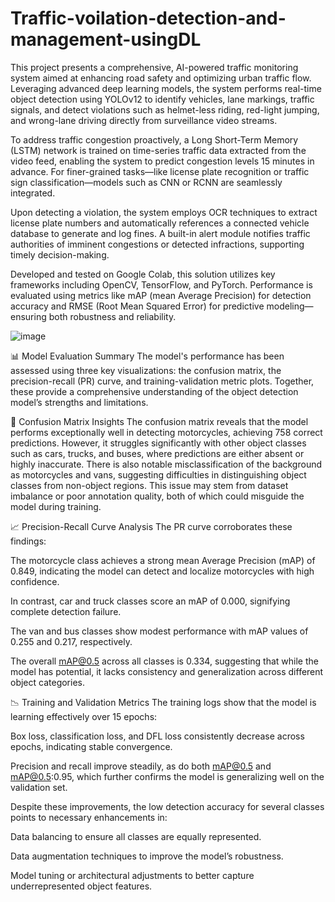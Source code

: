 # Traffic-voilation-detection-and-management-usingDL
This project presents a comprehensive, AI-powered traffic monitoring system aimed at enhancing road safety and optimizing urban traffic flow. Leveraging advanced deep learning models, the system performs real-time object detection using YOLOv12 to identify vehicles, lane markings, traffic signals, and detect violations such as helmet-less riding, red-light jumping, and wrong-lane driving directly from surveillance video streams.

To address traffic congestion proactively, a Long Short-Term Memory (LSTM) network is trained on time-series traffic data extracted from the video feed, enabling the system to predict congestion levels 15 minutes in advance. For finer-grained tasks—like license plate recognition or traffic sign classification—models such as CNN or RCNN are seamlessly integrated.

Upon detecting a violation, the system employs OCR techniques to extract license plate numbers and automatically references a connected vehicle database to generate and log fines. A built-in alert module notifies traffic authorities of imminent congestions or detected infractions, supporting timely decision-making.

Developed and tested on Google Colab, this solution utilizes key frameworks including OpenCV, TensorFlow, and PyTorch. Performance is evaluated using metrics like mAP (mean Average Precision) for detection accuracy and RMSE (Root Mean Squared Error) for predictive modeling—ensuring both robustness and reliability.

![image](https://github.com/user-attachments/assets/3d54c4c0-cb56-473a-8879-6d1fca1fb7c2)


📊 Model Evaluation Summary
The model's performance has been assessed using three key visualizations: the confusion matrix, the precision-recall (PR) curve, and training-validation metric plots. Together, these provide a comprehensive understanding of the object detection model’s strengths and limitations.

🔄 Confusion Matrix Insights
The confusion matrix reveals that the model performs exceptionally well in detecting motorcycles, achieving 758 correct predictions. However, it struggles significantly with other object classes such as cars, trucks, and buses, where predictions are either absent or highly inaccurate. There is also notable misclassification of the background as motorcycles and vans, suggesting difficulties in distinguishing object classes from non-object regions. This issue may stem from dataset imbalance or poor annotation quality, both of which could misguide the model during training.

📈 Precision-Recall Curve Analysis
The PR curve corroborates these findings:

The motorcycle class achieves a strong mean Average Precision (mAP) of 0.849, indicating the model can detect and localize motorcycles with high confidence.

In contrast, car and truck classes score an mAP of 0.000, signifying complete detection failure.

The van and bus classes show modest performance with mAP values of 0.255 and 0.217, respectively.

The overall mAP@0.5 across all classes is 0.334, suggesting that while the model has potential, it lacks consistency and generalization across different object categories.

📉 Training and Validation Metrics
The training logs show that the model is learning effectively over 15 epochs:

Box loss, classification loss, and DFL loss consistently decrease across epochs, indicating stable convergence.

Precision and recall improve steadily, as do both mAP@0.5 and mAP@0.5:0.95, which further confirms the model is generalizing well on the validation set.

Despite these improvements, the low detection accuracy for several classes points to necessary enhancements in:

Data balancing to ensure all classes are equally represented.

Data augmentation techniques to improve the model’s robustness.

Model tuning or architectural adjustments to better capture underrepresented object features.

